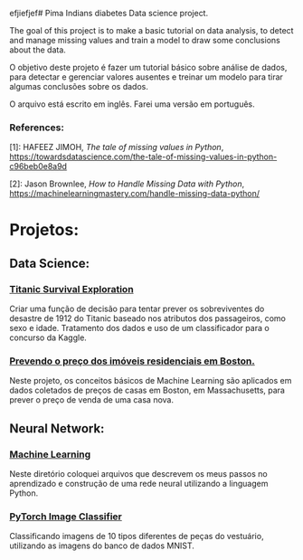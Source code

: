 efjiefjef# Pima Indians diabetes
Data science project.

The goal of this project is to make a basic tutorial on data analysis, to detect and manage missing values and train a model to draw some conclusions about the data. 

O objetivo deste projeto é fazer um tutorial básico sobre análise de dados, para detectar e gerenciar valores ausentes e treinar um modelo para tirar algumas conclusões sobre os dados.

O arquivo está escrito em inglês. Farei uma versão em português.

### References:
[1]: HAFEEZ JIMOH, *The tale of missing values in Python*, https://towardsdatascience.com/the-tale-of-missing-values-in-python-c96beb0e8a9d

[2]: Jason Brownlee, *How to Handle Missing Data with Python*, https://machinelearningmastery.com/handle-missing-data-python/


# Projetos:

## Data Science: 

### [Titanic Survival Exploration](https://github.com/FAMarcus/Titanic_survival_exploration)
Criar uma função de decisão para tentar prever os sobreviventes do desastre de 1912 do Titanic baseado nos atributos dos passageiros, como sexo e idade. Tratamento dos dados e uso de um classificador para o concurso da Kaggle.

### [Prevendo o preço dos imóveis residenciais em Boston.](https://github.com/FAMarcus/Boston_housing)
Neste projeto, os conceitos básicos de Machine Learning são aplicados em dados coletados de preços de casas em Boston, em Massachusetts, para prever o preço de venda de uma casa nova.

## Neural Network:

### [Machine Learning](https://github.com/FAMarcus/Neural-Network-lab)
Neste diretório coloquei arquivos que descrevem os meus passos no aprendizado e construção de uma rede neural utilizando a linguagem Python. 

### [PyTorch Image Classifier](https://github.com/FAMarcus/PyTorch_Image_Clf)
Classificando imagens de 10 tipos diferentes de peças do vestuário, utilizando as imagens do banco de dados MNIST.
